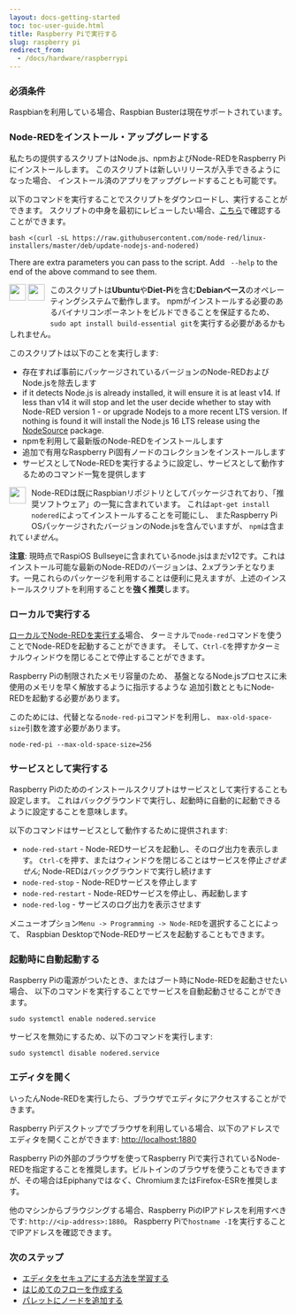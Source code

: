 ```yaml
---
layout: docs-getting-started
toc: toc-user-guide.html
title: Raspberry Piで実行する
slug: raspberry pi
redirect_from:
  - /docs/hardware/raspberrypi
---
```



### 必須条件

Raspbianを利用している場合、Raspbian Busterは現在サポートされています。

### Node-REDをインストール・アップグレードする

私たちの提供するスクリプトはNode.js、npmおよびNode-REDをRaspberry Piにインストールします。
このスクリプトは新しいリリースが入手できるようになった場合、
インストール済のアプリをアップグレードすることも可能です。

以下のコマンドを実行することでスクリプトをダウンロードし、実行することができます。
スクリプトの中身を最初にレビューしたい場合、[こちら](https://raw.githubusercontent.com/node-red/linux-installers/master/deb/update-nodejs-and-nodered)で確認することができます。

```
bash <(curl -sL https://raw.githubusercontent.com/node-red/linux-installers/master/deb/update-nodejs-and-nodered)
```

There are extra parameters you can pass to the script. Add ` --help` to the end of the above command to see them.

<div class="doc-callout">
<div style="float: left; margin-right: 10px; margin-bottom: 30px;">
<img src="/images/logos/debian.svg" height="30">
<img src="/images/logos/ubuntu.svg" height="30">
</div>
このスクリプトは<b>Ubuntu</b>や<b>Diet-Pi</b>を含む<b>Debianベース</b>のオペレーティングシステムで動作します。
npmがインストールする必要のあるバイナリコンポーネントをビルドできることを保証するため、
<code>sudo apt install build-essential git</code>を実行する必要があるかもしれません。
</div>


このスクリプトは以下のことを実行します:

 - 存在すれば事前にパッケージされているバージョンのNode-REDおよびNode.jsを除去します
 - if it detects Node.js is already installed, it will ensure it is at least v14. If less than v14 it will stop and let the user decide whether to stay with Node-RED version 1 - or upgrade Nodejs to a more recent LTS version. If nothing is found it will install the Node.js 16 LTS release using the [NodeSource](https://github.com/nodesource/distributions/blob/master/README.md) package.
 - npmを利用して最新版のNode-REDをインストールします
 - 追加で有用なRaspberry Pi固有ノードのコレクションをインストールします
 - サービスとしてNode-REDを実行するように設定し、サービスとして動作するためのコマンド一覧を提供します

<div class="doc-callout">
<div style="float: left; margin-right: 10px;margin-bottom: 40px;">
<img src="/images/logos/raspberrypi.svg" height="30">
</div>

Node-REDは既にRaspbianリポジトリとしてパッケージされており、「推奨ソフトウェア」の一覧に含まれています。
これは<code>apt-get install nodered</code>によってインストールすることを可能にし、
またRaspberry Pi OSパッケージされたバージョンのNode.jsを含んでいますが、
<code>npm</code>は含まれて<em>いません</em>。

<p><b>注意</b>: 現時点でRaspiOS Bullseyeに含まれているnode.jsはまだv12です。これはインストール可能な最新のNode-REDのバージョンは、2.xブランチとなります。一見これらのパッケージを利用することは便利に見えますが、上述のインストールスクリプトを利用することを<b>強く推奨</b>します。</p>
</div>

### ローカルで実行する

[ローカルでNode-REDを実行する](/docs/getting-started/local)場合、
ターミナルで`node-red`コマンドを使うことでNode-REDを起動することができます。
そして、`Ctrl-C`を押すかターミナルウィンドウを閉じることで停止することができます。

Raspberry Piの制限されたメモリ容量のため、
基盤となるNode.jsプロセスに未使用のメモリを早く解放するように指示するような
追加引数とともにNode-REDを起動する必要があります。

このためには、代替となる`node-red-pi`コマンドを利用し、
`max-old-space-size`引数を渡す必要があります。

```
node-red-pi --max-old-space-size=256
```

### サービスとして実行する

Raspberry Piのためのインストールスクリプトはサービスとして実行することも設定します。
これはバックグラウンドで実行し、起動時に自動的に起動できるように設定することを意味します。

以下のコマンドはサービスとして動作するために提供されます:

 - `node-red-start` - Node-REDサービスを起動し、そのログ出力を表示します。
 `Ctrl-C`を押す、またはウィンドウを閉じることはサービスを停止*させません*;
 Node-REDはバックグラウンドで実行し続けます
 - `node-red-stop` - Node-REDサービスを停止します
 - `node-red-restart` - Node-REDサービスを停止し、再起動します
 - `node-red-log` - サービスのログ出力を表示させます

メニューオプション`Menu -> Programming -> Node-RED`を選択することによって、
Raspbian DesktopでNode-REDサービスを起動することもできます。

### 起動時に自動起動する

Raspberry Piの電源がついたとき、またはブート時にNode-REDを起動させたい場合、
以下のコマンドを実行することでサービスを自動起動させることができます。

```
sudo systemctl enable nodered.service
```

サービスを無効にするため、以下のコマンドを実行します:
```
sudo systemctl disable nodered.service
```

### エディタを開く

いったんNode-REDを実行したら、ブラウザでエディタにアクセスすることができます。

Raspberry Piデスクトップでブラウザを利用している場合、以下のアドレスでエディタを開くことができます: <http://localhost:1880>

<div class="doc-callout">Raspberry Piの外部のブラウザを使ってRaspberry Piで実行されているNode-REDを指定することを推奨します。ビルトインのブラウザを使うこともできますが、その場合はEpiphanyでは<i>なく</i>、ChromiumまたはFirefox-ESRを推奨します。</div>

他のマシンからブラウジングする場合、Raspberry PiのIPアドレスを利用すべきです: `http://<ip-address>:1880`。
Raspberry Piで`hostname -I`を実行することでIPアドレスを確認できます。


### 次のステップ

- [エディタをセキュアにする方法を学習する](/docs/user-guide/runtime/securing-node-red)
- [はじめてのフローを作成する](/docs/tutorials/first-flow)
- [パレットにノードを追加する](/docs/user-guide/runtime/adding-nodes)
